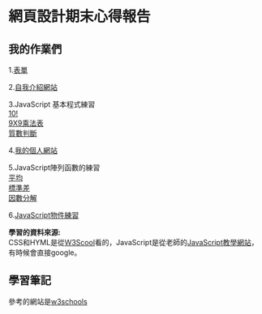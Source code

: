 # 網頁設計期末心得報告

## 我的作業們

1.[表單](https://github.com/jifkavnb0205/wp108b/tree/master/homework/form)  
  
2.[自我介紹網站](https://github.com/jifkavnb0205/wp108b/tree/master/homework/%E8%87%AA%E4%BB%8B)  
  
3.JavaScript 基本程式練習  
[10!](https://github.com/jifkavnb0205/wp108b/blob/master/javascript/10!.js)  
[9X9乘法表](https://github.com/jifkavnb0205/wp108b/blob/master/javascript/jojo%E4%B9%98%E6%B3%95%E8%A1%A8.js)  
[質數判斷](https://github.com/jifkavnb0205/wp108b/blob/master/javascript/prime.js)  
  
4.[我的個人網站](https://github.com/jifkavnb0205/wp108b/tree/master/midtest)  
  
5.JavaScript陣列函數的練習  
[平均](https://github.com/jifkavnb0205/wp108b/blob/master/javascript/1D/aver.js)  
[標準差](https://github.com/jifkavnb0205/wp108b/blob/master/javascript/1D/sd.js)  
[因數分解](https://github.com/jifkavnb0205/wp108b/blob/master/javascript/1D/factor.js)  

6.[JavaScript物件練習](https://github.com/jifkavnb0205/wp108b/tree/master/javascript/object)  
  
**學習的資料來源:**  
CSS和HYML是從[W3Scool](https://www.w3schools.com/)看的，JavaScript是從老師的[JavaScript教學網站](https://misavo.com/blog/%E9%99%B3%E9%8D%BE%E8%AA%A0/%E6%9B%B8%E7%B1%8D/JavaScript/%E5%9F%BA%E7%A4%8E?fbclid=IwAR3UhegANKkxB8ipp4m5_5IsSybGzyf7XgaZ9wb5dzpmINhZo7xEXHP0jjs)，有時候會直接google。
    
## 學習筆記
參考的網站是[w3schools](https://www.w3schools.com/)
